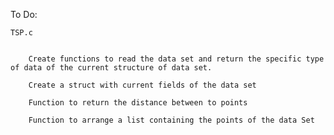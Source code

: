 To Do:

	TSP.c


		Create functions to read the data set and return the specific type of data of the current structure of data set.

		Create a struct with current fields of the data set

		Function to return the distance between to points 

		Function to arrange a list containing the points of the data Set
